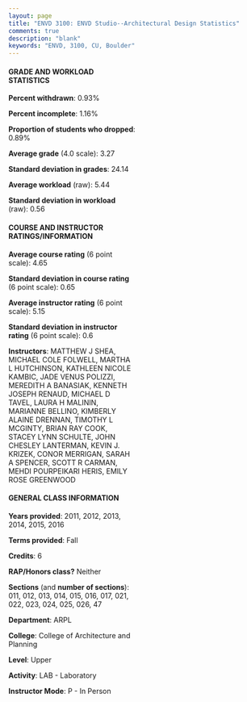 ```yaml
---
layout: page
title: "ENVD 3100: ENVD Studio--Architectural Design Statistics"
comments: true
description: "blank"
keywords: "ENVD, 3100, CU, Boulder"
--- 
```

<head>
<script src="https://ajax.googleapis.com/ajax/libs/jquery/2.1.3/jquery.min.js"></script>
<script src="https://dl.dropboxusercontent.com/s/pc42nxpaw1ea4o9/highcharts.js?dl=0"></script>
<!-- <script src="../assets/js/highcharts.js"></script> -->
<style type="text/css">@font-face {
	font-family: "Bebas Neue";
	src: url(https://www.filehosting.org/file/details/544349/BebasNeue%20Regular.otf) format("opentype");
	}
	h1.Bebas { 
		font-family: "Bebas Neue", Verdana, Tahoma;
	}
</style>
</head>
<body>
	<div id="container" style="float: right; width: 45%; height: 88%; margin-left: 2.5%; margin-right: 2.5%;"></div>
	<script language="JavaScript">
		$(document).ready(function() {
		var chart = {type: 'column'};
		var title = {text: 'Grade Distribution'};
		var xAxis = {categories: ['A','B','C','D','F'],crosshair: true};
		var yAxis = {min: 0,title: {text: 'Percentage'}};
		var tooltip = {headerFormat: '<center><b><span style="font-size:20px">{point.key}</span></b></center>',
		               pointFormat: '<td style="padding:0"><b>{point.y:.1f}%</b></td>',
		               footerFormat: '</table>',shared: true,useHTML: true};
		var plotOptions = {column: {pointPadding: 0.0,borderWidth: 0}};  
		var credits = {enabled: false};var series= [{name: 'Percent',data: [42.75,46.83,9.52,0.76,0.15,]}];
		var json = {};
		json.chart = chart;
		json.title = title;
		json.tooltip = tooltip;
		json.xAxis = xAxis;
		json.yAxis = yAxis;  
		json.series = series;
		json.plotOptions = plotOptions;  
		json.credits = credits;
		$('#container').highcharts(json);
	});
	</script>
</body>
			   
#### GRADE AND WORKLOAD STATISTICS

**Percent withdrawn**: 0.93%

**Percent incomplete**: 1.16%

**Proportion of students who dropped**: 0.89%

**Average grade** (4.0 scale): 3.27

**Standard deviation in grades**: 24.14

**Average workload** (raw): 5.44

**Standard deviation in workload** (raw): 0.56

#### COURSE AND INSTRUCTOR RATINGS/INFORMATION

**Average course rating** (6 point scale): 4.65

**Standard deviation in course rating** (6 point scale): 0.65

**Average instructor rating** (6 point scale): 5.15

**Standard deviation in instructor rating** (6 point scale): 0.6

**Instructors**: MATTHEW J SHEA, MICHAEL COLE FOLWELL, MARTHA L HUTCHINSON, KATHLEEN NICOLE KAMBIC, JADE VENUS POLIZZI, MEREDITH A BANASIAK, KENNETH JOSEPH RENAUD, MICHAEL D TAVEL, LAURA H MALININ, MARIANNE BELLINO, KIMBERLY ALAINE DRENNAN, TIMOTHY L MCGINTY, BRIAN RAY COOK, STACEY LYNN SCHULTE, JOHN CHESLEY LANTERMAN, KEVIN J. KRIZEK, CONOR MERRIGAN, SARAH A SPENCER, SCOTT R CARMAN, MEHDI POURPEIKARI HERIS, EMILY ROSE GREENWOOD

#### GENERAL CLASS INFORMATION

**Years provided**: 2011, 2012, 2013, 2014, 2015, 2016

**Terms provided**: Fall

**Credits**: 6

**RAP/Honors class?** Neither

**Sections** (and **number of sections**): 011, 012, 013, 014, 015, 016, 017, 021, 022, 023, 024, 025, 026, 47

**Department**: ARPL

**College**: College of Architecture and Planning

**Level**: Upper

**Activity**: LAB - Laboratory

**Instructor Mode**: P  - In Person